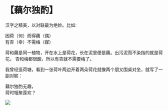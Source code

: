 # 【藕尔独酌】

汉字之精美，以对联最为绝妙。比如:

因荷（何）而得藕（偶）   
有杏（幸）不需梅（媒）

荷和藕是同一植物，开在水上是荷花，长在泥里便是藕。出污泥而不染指的就是荷花。
杏和梅都很酸，所以有杏就不需要梅了。

我曾经逛荷塘，看到一张荷叶两边开着两朵荷花就像两个朋又围桌对坐，就写了一副对联：

藕尔独酌无趣，   
荷时相聚莲欢？

![](04.jpg)